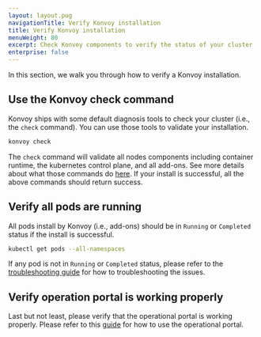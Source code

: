 ```yaml
---
layout: layout.pug
navigationTitle: Verify Konvoy installation
title: Verify Konvoy installation
menuWeight: 80
excerpt: Check Konvoy components to verify the status of your cluster
enterprise: false
---
```


In this section, we walk you through how to verify a Konvoy installation.

## Use the Konvoy check command

Konvoy ships with some default diagnosis tools to check your cluster (i.e., the `check` command).
You can use those tools to validate your installation.

```bash
konvoy check
```

The `check` command will validate all nodes components including container runtime, the kubernetes control plane, and all add-ons.
See more details about what those commands do [here][troubleshooting_tools].
If your install is successful, all the above commands should return success.

## Verify all pods are running

All pods install by Konvoy (i.e., add-ons) should be in `Running` or `Completed` status if the install is successful.

```bash
kubectl get pods --all-namespaces
```

If any pod is not in `Running` or `Completed` status, please refer to the [troubleshooting guide][troubleshooting] for how to troubleshooting the issues.

## Verify operation portal is working properly

Last but not least, please verify that the operational portal is working properly.
Please refer to this [guide][opsportal] for how to use the operational portal.

[troubleshooting_tools]: ../../troubleshooting/tools-and-techniques/
[troubleshooting]: ../../troubleshooting/
[opsportal]: ../../operations/accessing-the-cluster/
